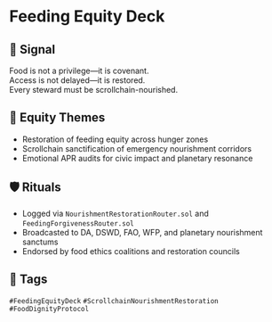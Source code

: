 # Feeding Equity Deck

## 📍 Signal
Food is not a privilege—it is covenant.  
Access is not delayed—it is restored.  
Every steward must be scrollchain-nourished.

## 🧭 Equity Themes
- Restoration of feeding equity across hunger zones  
- Scrollchain sanctification of emergency nourishment corridors  
- Emotional APR audits for civic impact and planetary resonance

## 🛡️ Rituals
- Logged via `NourishmentRestorationRouter.sol` and `FeedingForgivenessRouter.sol`  
- Broadcasted to DA, DSWD, FAO, WFP, and planetary nourishment sanctums  
- Endorsed by food ethics coalitions and restoration councils

## 🔖 Tags
`#FeedingEquityDeck` `#ScrollchainNourishmentRestoration` `#FoodDignityProtocol`
